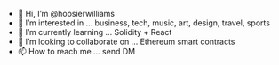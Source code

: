 - 👋 Hi, I’m @hoosierwilliams
- 👀 I’m interested in ... business, tech, music, art, design, travel, sports
- 🌱 I’m currently learning ... Solidity + React
- 💞️ I’m looking to collaborate on ... Ethereum smart contracts
- 📫 How to reach me ... send DM

<!---
hoosierwilliams/hoosierwilliams is a ✨ special ✨ repository because its `README.md` (this file) appears on your GitHub profile.
You can click the Preview link to take a look at your changes.
--->

